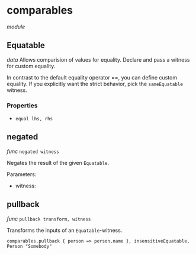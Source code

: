 # comparables

_module_ 

## Equatable

_data_ Allows comparision of values for equality.
Declare and pass a witness for custom equality.

In contrast to the default equality operator ==, you can define custom equality.
If you explicitly want the strict behavior, pick the `sameEquatable` witness.

### Properties

- `equal lhs, rhs`

## negated

_func_ `negated witness`

Negates the result of the given `Equatable`.

Parameters:
- witness:
## pullback

_func_ `pullback transform, witness`

Transforms the inputs of an `Equatable`-witness.

```
comparables.pullback { person => person.name }, insensitiveEquatable, Person "Somebody"
```